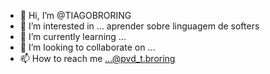 - 👋 Hi, I’m @TIAGOBRORING
- 👀 I’m interested in ... aprender sobre linguagem de softers 
- 🌱 I’m currently learning ...
- 💞️ I’m looking to collaborate on ...
- 📫 How to reach me ...@pvd_t.broring

<!---
TIAGOBRORING/TIAGOBRORING is a ✨ special ✨ repository because its `README.md` (this file) appears on your GitHub profile.
You can click the Preview link to take a look at your changes.
--->
